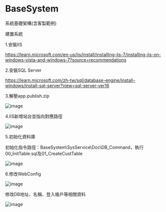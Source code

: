 # BaseSystem
系統基礎架構(含客製範例)

建置系統


1.安裝IIS

https://learn.microsoft.com/en-us/iis/install/installing-iis-7/installing-iis-on-windows-vista-and-windows-7?source=recommendations

2.安裝SQL Server

https://learn.microsoft.com/zh-tw/sql/database-engine/install-windows/install-sql-server?view=sql-server-ver16

3.解壓app.publish.zip

  ![image](https://user-images.githubusercontent.com/104553653/192424348-c6a95aa0-fb5b-47e3-94c3-2f2b80364d53.png)
  
4.IIS新增站台並指向對應路徑

  ![image](https://user-images.githubusercontent.com/104553653/192424937-f22e6025-fa7c-45b0-9b20-1f251fa13b1d.png)
  
5.初始化資料庫

初始化指令路徑：BaseSystem\SysService\Doc\DB_Command，執行00_InitTable.sql及01_CreateCustTable

![image](https://user-images.githubusercontent.com/104553653/192425391-98f5d3da-0ae4-4b0b-b087-df4de2cd6999.png)

6.修改WebConfig

![image](https://user-images.githubusercontent.com/104553653/192425662-2e4cc33f-7232-4434-bbb2-9a2f4fb354de.png)

修改DB地址、名稱、登入帳戶等相關資料

![image](https://user-images.githubusercontent.com/104553653/192441835-3d1b9569-cb6c-44a5-bd07-26d0e16bf176.png)



